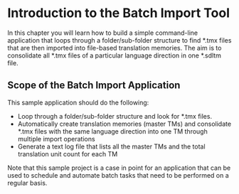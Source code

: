 Introduction to the Batch Import Tool
====
In this chapter you will learn how to build a simple command-line application that loops through a folder/sub-folder structure to find *.tmx files that are then imported into file-based translation memories. The aim is to consolidate all *.tmx files of a particular language direction in one *.sdltm file.

Scope of the Batch Import Application
------
This sample application should do the following:

* Loop through a folder/sub-folder structure and look for *.tmx files.
* Automatically create translation memories (master TMs) and consolidate *.tmx files with the same language direction into one TM through multiple import operations
* Generate a text log file that lists all the master TMs and the total translation unit count for each TM


Note that this sample project is a case in point for an application that can be used to schedule and automate batch tasks that need to be performed on a regular basis.